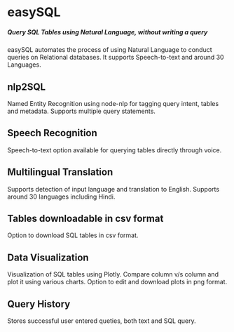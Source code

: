 # easySQL

##### Query SQL Tables using Natural Language, without writing a query

easySQL automates the process of using Natural Language to conduct queries on Relational databases. It supports Speech-to-text and around 30 Languages.
  
## nlp2SQL
Named Entity Recognition using node-nlp for tagging query intent, tables and metadata.
Supports multiple query statements.

## Speech Recognition
Speech-to-text option available for querying tables directly through voice.

## Multilingual Translation
Supports detection of input language and translation to English.
Supports around 30 languages including Hindi.

## Tables downloadable in csv format
Option to download SQL tables in csv format.

## Data Visualization
Visualization of SQL tables using Plotly.
Compare column v/s column and plot it using various charts.
Option to edit and download plots in png format.

## Query History
Stores successful user entered queties, both text and SQL query.
